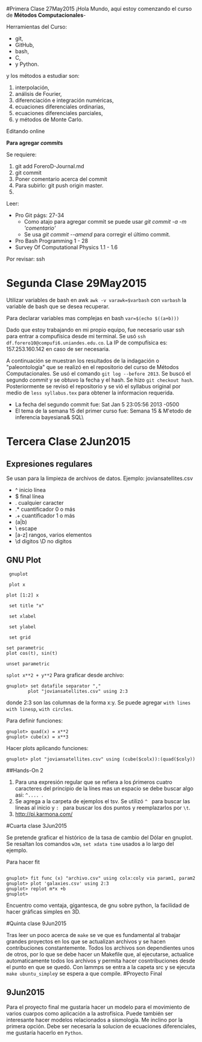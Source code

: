 ﻿#Primera Clase 27May2015
¡Hola Mundo, aquí estoy comenzando el curso de **Métodos Computacionales**-

Herramientas del Curso:
+ git,
+ GitHub,
+ bash,
+ C,
+ y Python.

y los métodos a estudiar son:

1. interpolación,
2. análisis de Fourier,
3. diferenciación e integración numéricas,
4. ecuaciones diferenciales ordinarias,
5. ecuaciones diferenciales parciales,
6. y métodos de Monte Carlo.

Editando online

**Para agregar *commit*s**

Se requiere:


1. git add ForeroD-Journal.md
2. git commit
3. Poner comentario acerca del commit
4. Para subirlo: git push origin master.
5. 

Leer:
+ Pro Git págs: 27-34
  + Como atajo para agregar commit se puede usar *git commit -a -m 'comentario'*
  + Se usa *git commit --amend* para corregir el último commit.
+ Pro Bash Programming 1 - 28
+ Survey Of Computational Physics 1.1 - 1.6

Por revisar: ssh

# Segunda Clase 29May2015

Utilizar variables de bash en awk `awk -v varawk=$varbash` con `varbash` la variable de bash que se desea recuperar.

Para declarar variables mas complejas en bash `var=$(echo $((a+b)))` 

Dado que estoy trabajando en mi propio equipo, fue necesario usar ssh para entrar a compufísica desde mi terminal. Se usó `ssh df.forero10@compufi6.uniandes.edu.co`. La IP de compufísica es: 157.253.160.142 en caso de ser necesaria.


A continuación se muestran los resultados de la indagación o "paleontología" que se realizó en el repositorio del curso de Métodos Computacionales. Se usó el comando `git log --before 2013`. Se buscó el segundo *commit* y se obtuvo la fecha y el hash. Se hizo `git checkout hash`. Posteriormente se revisó el repositorio y se vió el syllabus original por medio de `less syllabus.tex` para obtener la informacion requerida.
+ La fecha del segundo commit fue: Sat Jan 5 23:05:56 2013 -0500
+ El tema de la semana 15 del primer curso fue: Semana 15 & M\'etodo de inferencia bayesiana& SQL\\

# Tercera Clase 2Jun2015

## Expresiones regulares

Se usan para la limpieza de archivos de datos. Ejemplo: joviansatellites.csv 
+ \^ inicio línea
+ \$ final línea
+ \. cualquier caracter
+ .* cuantificador 0 o más
+ .+ cuantificador 1 o más
+ (a|b)
+ \ escape
+ [a-z] rangos, varios elementos
+ \d digitos \D no digitos


## GNU Plot

` gnuplot`


` plot x`


` plot [1:2] x `


` set title "x"`


` set xlabel`


` set ylabel`


` set grid`
``` 
set parametric
plot cos(t), sin(t)
```
`unset parametric`

`splot x**2 + y**2`
Para graficar desde archivo:

```
gnuplot> set datafile separator ","
        plot "joviansatellites.csv" using 2:3
```
donde 2:3 son las columnas de la forma x:y. Se puede agregar `with lines` `with linesp`, `with circles`.

Para definir funciones:
```
gnuplot> quad(x) = x**2
gnuplot> cube(x) = x**3
```
Hacer plots aplicando funciones:
```
gnuplot> plot "joviansatellites.csv" using (cube($colx)):(quad($coly))
```

##Hands-On 2
1. Para una expresión regular que se refiera a los ṕrimeros cuatro caracteres del principio de la línes mas un espacio se debe buscar algo asi: `^.... `.
2. Se agrega a la carpeta de ejemplos el tsv. Se utilizó `^ ` para buscar las lineas al inicio y `: ` para buscar los dos puntos y reemplazarlos por `\t`.
3. http://pi.karmona.com/

#Cuarta clase 3Jun2015

Se pretende graficar el histórico de la tasa de cambio del Dólar en gnuplot.
Se resaltan los comandos `w3m`, `set xdata time` usados a lo largo del ejemplo.

Para hacer fit



```

gnuplot> fit func (x) "archivo.csv" using colx:coly via param1, param2
gnuplot> plot 'galaxies.csv' using 2:3 
gnuplot> replot m*x +b
gnuplot> 
```
Encuentro como ventaja, gigantesca, de gnu sobre python, la facilidad de hacer gráficas simples en 3D.

#Quinta clase 9Jun2015

Tras leer un poco acerca de `make` se ve que es fundamental al trabajar grandes proyectos en los que se actualizan archivos y se hacen contribuciones constantemente.
Todos los archivos son dependientes unos de otros, por lo que se debe hacer un Makefile que, al ejecutarse, actualice automaticamente todos los archivos y permita hacer cosntribuciones desde el punto en que se quedó. 
Con lammps se entra a la capeta src y se ejecuta `make ubuntu_simple`y se espera a que compile.
#Proyecto Final
## 9Jun2015
Para el proyecto final me gustaría hacer un modelo para el movimiento de varios cuarpos como aplicación a la astrofísica. Puede también ser interesante hacer modelos relacionados a sismología. Me inclino por la primera opción. 
Debe ser necesaria la solucion de ecuaciones diferenciales, me gustaría hacerlo en `Python`.
